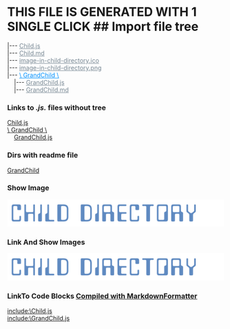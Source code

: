 # THIS FILE IS GENERATED WITH 1 SINGLE CLICK ## Import file tree  
|--- <a href="Child.js" style="color:#788894;" >Child.js</a>  
|--- <a href="Child.md" style="color:#788894;" >Child.md</a>  
|--- <a href="image-in-child-directory.ico" style="color:#788894;" >image-in-child-directory.ico</a>  
|--- <a href="image-in-child-directory.png" style="color:#788894;" >image-in-child-directory.png</a>  
|--- <a href="GrandChild" style="color:#0091ff;" >\ GrandChild \\</a>  
&nbsp;&nbsp;&nbsp;&nbsp;|--- <a href="GrandChild/GrandChild.js" style="color:#788894;" >GrandChild.js</a>  
&nbsp;&nbsp;&nbsp;&nbsp;|--- <a href="GrandChild/GrandChild.md" style="color:#788894;" >GrandChild.md</a>  


### Links to *.js.* files without tree  
[Child.js](Child.js)  
[\ GrandChild \\](GrandChild)  
&nbsp;&nbsp;&nbsp;&nbsp;[GrandChild.js](GrandChild/GrandChild.js)  


### Dirs with readme file  
[GrandChild](GrandChild)  


### Show Image  
![image-in-child-directory.ico](image-in-child-directory.ico)  


### Link And Show Images  
<a href="image-in-child-directory.png" style="color:#788894;" ><img src="image-in-child-directory.png" alt="image-in-child-directory.png" ></a>  


### LinkTo Code Blocks [Compiled with MarkdownFormatter]( https://github.com/vilbur/KOMODO-AppData/tree/master/tools/Scripts/Markdown/MarkdownCompiler )  

[include:\Child.js](C:\Users\vilbur\AppData\Local\ActiveState\KomodoEdit\12.0\tools\Scripts\Markdown\MarkdownLinker\Test\Parent\Child\Child.js)  
[include:\GrandChild.js](C:\Users\vilbur\AppData\Local\ActiveState\KomodoEdit\12.0\tools\Scripts\Markdown\MarkdownLinker\Test\Parent\Child\GrandChild\GrandChild.js)  
  